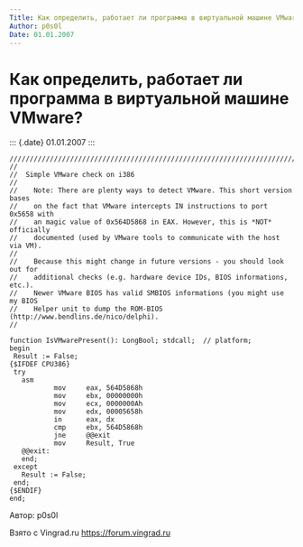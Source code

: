 ```yaml
---
Title: Как определить, работает ли программа в виртуальной машине VMware?
Author: p0s0l
Date: 01.01.2007
---
```



Как определить, работает ли программа в виртуальной машине VMware?
==================================================================

::: {.date}
01.01.2007
:::

    //////////////////////////////////////////////////////////////////////////////// 
    // 
    //  Simple VMware check on i386 
    // 
    //    Note: There are plenty ways to detect VMware. This short version bases 
    //    on the fact that VMware intercepts IN instructions to port 0x5658 with 
    //    an magic value of 0x564D5868 in EAX. However, this is *NOT* officially 
    //    documented (used by VMware tools to communicate with the host via VM). 
    // 
    //    Because this might change in future versions - you should look out for 
    //    additional checks (e.g. hardware device IDs, BIOS informations, etc.). 
    //    Newer VMware BIOS has valid SMBIOS informations (you might use my BIOS 
    //    Helper unit to dump the ROM-BIOS (http://www.bendlins.de/nico/delphi). 
    // 
     
    function IsVMwarePresent(): LongBool; stdcall;  // platform; 
    begin 
     Result := False; 
    {$IFDEF CPU386} 
     try 
       asm 
               mov     eax, 564D5868h 
               mov     ebx, 00000000h 
               mov     ecx, 0000000Ah 
               mov     edx, 00005658h 
               in      eax, dx 
               cmp     ebx, 564D5868h 
               jne     @@exit 
               mov     Result, True 
       @@exit: 
       end; 
     except 
       Result := False; 
     end; 
    {$ENDIF} 
    end;

Автор: p0s0l

Взято с Vingrad.ru <https://forum.vingrad.ru>

